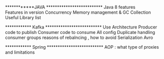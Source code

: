 ************JAVA **************************
 Java 8 features  
 Features in version
 Concurrency 
 Memory management & GC 
 Collection 
 Useful Library list 
 
************ Kafka **************************
Use 
Architecture 
Producer code to publish
Consumer code to consume
All config 
Duplicate handling 
consumer groups 
reasons of rebalncing , how to avoid 
Serialization Avro 

************ Spring **************************
AOP :  what type of proxies and limitations




